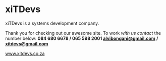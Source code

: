 # xiTDevs
xiTDevs is a systems development company.

Thank you for checking out our awesome site.
To work _with us contact_ the number below:
**084 680 6678 / 065 598 2001
alvibongani@gmail.com / xitdevs@gmail.com**

www.xitdevs.co.za
